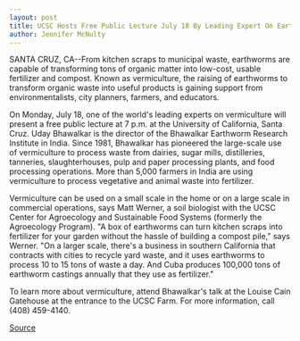 ```yaml
---
layout: post
title: UCSC Hosts Free Public Lecture July 18 By Leading Expert On Earthworms
author: Jennifer McNulty
---
```


SANTA CRUZ, CA--From kitchen scraps to municipal waste,  earthworms are capable of transforming tons of organic matter into  low-cost, usable fertilizer and compost. Known as vermiculture, the  raising of earthworms to transform organic waste into useful  products is gaining support from environmentalists, city planners,  farmers, and educators.

On Monday, July 18, one of the world's leading experts on  vermiculture will present a free public lecture at 7 p.m. at the  University of California, Santa Cruz. Uday Bhawalkar is the director  of the Bhawalkar Earthworm Research Institute in India. Since 1981,  Bhawalkar has pioneered the large-scale use of vermiculture to  process waste from dairies, sugar mills, distilleries, tanneries,  slaughterhouses, pulp and paper processing plants, and food  processing operations. More than 5,000 farmers in India are using  vermiculture to process vegetative and animal waste into fertilizer.

Vermiculture can be used on a small scale in the home or on a  large scale in commercial operations, says Matt Werner, a soil  biologist with the UCSC Center for Agroecology and Sustainable Food  Systems (formerly the Agroecology Program). "A box of earthworms  can turn kitchen scraps into fertilizer for your garden without the  hassle of building a compost pile," says Werner. "On a larger scale,  there's a business in southern California that contracts with cities  to recycle yard waste, and it uses earthworms to process 10 to 15  tons of waste a day. And Cuba produces 100,000 tons of earthworm  castings annually that they use as fertilizer."

To learn more about vermiculture, attend Bhawalkar's talk at  the Louise Cain Gatehouse at the entrance to the UCSC Farm. For  more information, call (408) 459-4140.

[Source](http://www1.ucsc.edu/news_events/press_releases/archive/94-95/07-94/070894-Free_lecture_Jul_18.html "Permalink to 070894-Free_lecture_Jul_18")

